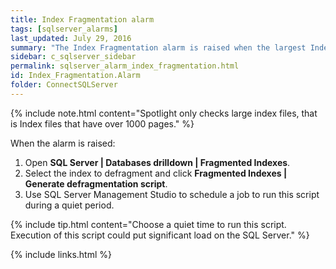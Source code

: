 ```yaml
---
title: Index Fragmentation alarm
tags: [sqlserver_alarms]
last_updated: July 29, 2016
summary: "The Index Fragmentation alarm is raised when the largest Index file on the SQL Server is more than 5% fragmented. It is a good idea to defragment large index files that are more than 5% fragmented."
sidebar: c_sqlserver_sidebar
permalink: sqlserver_alarm_index_fragmentation.html
id: Index_Fragmentation.Alarm
folder: ConnectSQLServer
---
```



{% include note.html content="Spotlight only checks large index files, that is Index files that have over 1000 pages." %}


When the alarm is raised:

1. Open **SQL Server \| Databases drilldown \| Fragmented Indexes**.
2. Select the index to defragment and click **Fragmented Indexes \| Generate defragmentation script**.
3. Use SQL Server Management Studio to schedule a job to run this script during a quiet period.


{% include tip.html content="Choose a quiet time to run this script. Execution of this script could put significant load on the SQL Server." %}

{% include links.html %}
